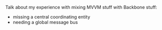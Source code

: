 Talk about my experience with mixing MVVM stuff with Backbone stuff:

- missing a central coordinating entity
- needing a global message bus
